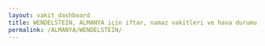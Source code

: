 ```yaml
---
layout: vakit_dashboard
title: WENDELSTEIN, ALMANYA için iftar, namaz vakitleri ve hava durumu - ilçe/eyalet seç
permalink: /ALMANYA/WENDELSTEIN/
---
```


<script type="text/javascript">
  var GLOBAL_COUNTRY = 'ALMANYA';
  var GLOBAL_CITY = 'WENDELSTEIN';
  var GLOBAL_STATE = '';
  var lat = 72;
  var lon = 21;
</script>
